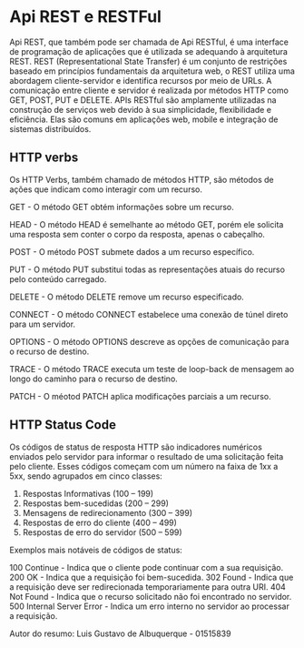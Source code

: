 # Api REST e RESTFul

  Api REST, que também pode ser chamada de Api RESTful, é uma interface de programação de aplicações que é utilizada se adequando à arquitetura REST. REST (Representational State Transfer) é um conjunto de restrições baseado em princípios fundamentais da arquitetura web, o REST utiliza uma abordagem cliente-servidor e identifica recursos por meio de URLs. A comunicação entre cliente e servidor é realizada por métodos HTTP como GET, POST, PUT e DELETE.
  APIs RESTful são amplamente utilizadas na construção de serviços web devido à sua simplicidade, flexibilidade e eficiência. Elas são comuns em aplicações web, mobile e integração de sistemas distribuídos.

## HTTP verbs

Os HTTP Verbs, também chamado de métodos HTTP, são métodos de ações que indicam como interagir com um recurso.

GET - O método GET obtém informações sobre um recurso.

HEAD - O método HEAD é semelhante ao método GET, porém ele solicita uma resposta sem conter o corpo da resposta, apenas o cabeçalho.

POST - O método POST submete dados a um recurso específico.

PUT - O método PUT substitui todas as representações atuais do recurso pelo conteúdo carregado.

DELETE - O método DELETE remove um recurso especificado.

CONNECT - O método CONNECT estabelece uma conexão de túnel direto para um servidor.

OPTIONS - O método OPTIONS descreve as opções de comunicação para o recurso de destino.

TRACE - O método TRACE executa um teste de loop-back de mensagem ao longo do caminho para o recurso de destino.

PATCH - O méotod PATCH aplica modificações parciais a um recurso.

## HTTP Status Code

  Os códigos de status de resposta HTTP são indicadores numéricos enviados pelo servidor para informar o resultado de uma solicitação feita pelo cliente. Esses códigos começam com um número na faixa de 1xx a 5xx, sendo agrupados em cinco classes:

1. Respostas Informativas (100 – 199)
2. Respostas bem-sucedidas (200 – 299)
3. Mensagens de redirecionamento (300 – 399)
4. Respostas de erro do cliente (400 – 499)
5. Respostas de erro do servidor (500 – 599)

Exemplos mais notáveis de códigos de status:

100 Continue - Indica que o cliente pode continuar com a sua requisição.
200 OK - Indica que a requisição foi bem-sucedida.
302 Found - Indica que a requisição deve ser redirecionada temporariamente para outra URI.
404 Not Found - Indica que o recurso solicitado não foi encontrado no servidor.
500 Internal Server Error - Indica um erro interno no servidor ao processar a requisição.





Autor do resumo: Luis Gustavo de Albuquerque - 01515839
